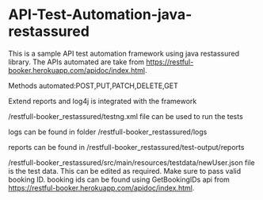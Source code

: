 # API-Test-Automation-java-restassured
This is a sample API test automation framework using java restassured library. The APIs automated are take from https://restful-booker.herokuapp.com/apidoc/index.html. 

Methods automated:POST,PUT,PATCH,DELETE,GET

Extend reports and log4j is integrated with the framework

/restfull-booker_restassured/testng.xml file can be used to run the tests

logs can be found in folder /restfull-booker_restassured/logs

reports can be found in /restfull-booker_restassured/test-output/reports

/restfull-booker_restassured/src/main/resources/testdata/newUser.json file is the test data. This can be edited as required. Make sure to pass valid booking ID. booking ids can be found using GetBookingIDs api from https://restful-booker.herokuapp.com/apidoc/index.html. 
